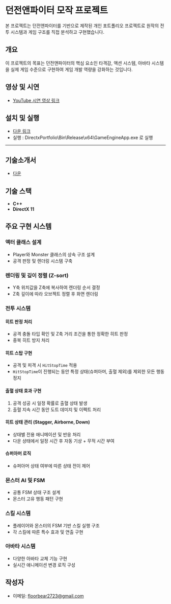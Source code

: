 # 던전앤파이터 모작 프로젝트

본 프로젝트는 던전앤파이터를 기반으로 제작된 개인 포트폴리오 프로젝트로 원작의 전투 시스템과 게임 구조를 직접 분석하고 구현했습니다.

## 개요

이 프로젝트의 목표는 던전앤파이터의 핵심 요소인 타격감, 액션 시스템, 아바타 시스템을 실제 게임 수준으로 구현하여 게임 개발 역량을 강화하는 것입니다.

## 영상 및 시연

- [YouTube 시연 영상 링크](<https://www.youtube.com/watch?v=ECLa2Q2OpWU&ab_channel=Bear>)

## 설치 및 실행

- [다운 링크](<https://mega.nz/file/j2ZT3SzY#Dx1t-3hIhigd4e9uMUveO2HmAvikcU-8sU1jWqlcVuA>)
- 실행 : DirectxPortfolio\Bin\Release\x64\GameEngineApp.exe 로 실행

---

##  기술소개서

- [다운](https://drive.google.com/file/d/1Ia1EGuGqAz2j_CBeaNlbsc76H71lMs5a/view?usp=sharing)

## 기술 스택

- **C++**
- **DirectX 11**

## 주요 구현 시스템

### 액터 클래스 설계

- Player와 Monster 클래스의 상속 구조 설계
- 공격 판정 및 렌더링 시스템 구축

### 렌더링 및 깊이 정렬 (Z-sort)

- Y축 위치값을 Z축에 복사하여 렌더링 순서 결정
- Z축 깊이에 따라 오브젝트 정렬 후 화면 렌더링

### 전투 시스템

#### 히트 판정 처리
- 공격 충돌 타입 확인 및 Z축 거리 조건을 통한 정확한 히트 판정
- 중복 히트 방지 처리

#### 히트 스탑 구현
- 공격 및 피격 시 `HitStopTime` 적용
- `HitStopTime`이 진행되는 동안 특정 상태(슈퍼아머, 출혈 제외)를 제외한 모든 행동 정지

#### 출혈 상태 효과 구현
1. 공격 성공 시 일정 확률로 출혈 상태 발생
2. 출혈 지속 시간 동안 도트 데미지 및 이펙트 처리

#### 히트 상태 관리 (Stagger, Airborne, Down)
- 상태별 전용 애니메이션 및 반응 처리
- 다운 상태에서 일정 시간 후 자동 기상 + 무적 시간 부여

#### 슈퍼아머 로직
- 슈퍼아머 상태 여부에 따른 상태 전이 제어

### 몬스터 AI 및 FSM

- 공통 FSM 상태 구조 설계
- 몬스터 고유 행동 패턴 구현

### 스킬 시스템

- 플레이어와 몬스터의 FSM 기반 스킬 실행 구조
- 각 스킬에 따른 특수 효과 및 연출 구현

### 아바타 시스템

- 다양한 아바타 교체 기능 구현
- 실시간 애니메이션 변경 로직 구성

## 작성자

- 이메일: floorbear2723@gmail.com
